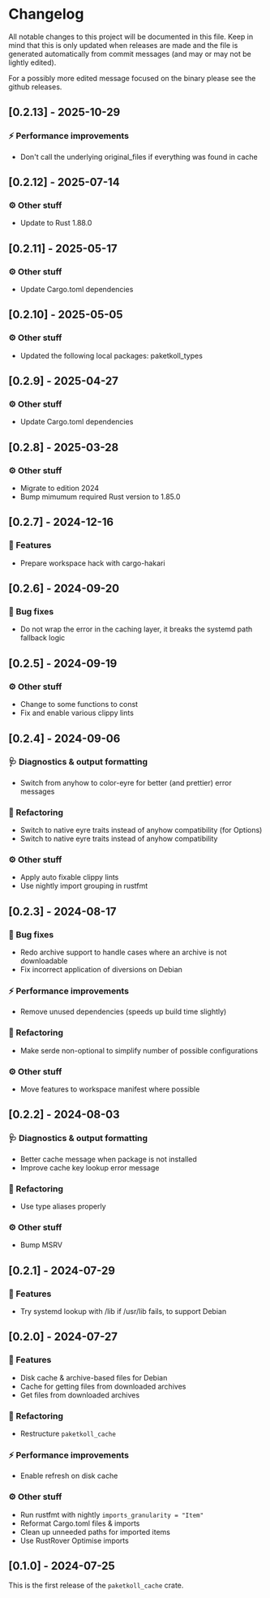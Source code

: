 # Changelog

All notable changes to this project will be documented in this file.
Keep in mind that this is only updated when releases are made and the file
is generated automatically from commit messages (and may or may not be lightly
edited).

For a possibly more edited message focused on the binary please see the github
releases.

## [0.2.13] - 2025-10-29

### ⚡ Performance improvements

- Don't call the underlying original_files if everything was found in cache


## [0.2.12] - 2025-07-14

### ⚙️ Other stuff

- Update to Rust 1.88.0

## [0.2.11] - 2025-05-17

### ⚙️ Other stuff

- Update Cargo.toml dependencies

## [0.2.10] - 2025-05-05

### ⚙️ Other stuff

- Updated the following local packages: paketkoll_types

## [0.2.9] - 2025-04-27

### ⚙️ Other stuff

- Update Cargo.toml dependencies

## [0.2.8] - 2025-03-28

### ⚙️ Other stuff

- Migrate to edition 2024
- Bump mimumum required Rust version to 1.85.0

## [0.2.7] - 2024-12-16

### 🚀 Features

- Prepare workspace hack with cargo-hakari

## [0.2.6] - 2024-09-20

### 🐛 Bug fixes

- Do not wrap the error in the caching layer, it breaks the systemd path fallback logic

## [0.2.5] - 2024-09-19

### ⚙️ Other stuff

- Change to some functions to const
- Fix and enable various clippy lints

## [0.2.4] - 2024-09-06

### 🩺 Diagnostics & output formatting

- Switch from anyhow to color-eyre for better (and prettier) error messages

### 🚜 Refactoring

- Switch to native eyre traits instead of anyhow compatibility (for Options)
- Switch to native eyre traits instead of anyhow compatibility

### ⚙️ Other stuff

- Apply auto fixable clippy lints
- Use nightly import grouping in rustfmt

## [0.2.3] - 2024-08-17

### 🐛 Bug fixes

- Redo archive support to handle cases where an archive is not downloadable
- Fix incorrect application of diversions on Debian

### ⚡ Performance improvements

- Remove unused dependencies (speeds up build time slightly)

### 🚜 Refactoring

- Make serde non-optional to simplify number of possible configurations

### ⚙️ Other stuff

- Move features to workspace manifest where possible

## [0.2.2] - 2024-08-03

### 🩺 Diagnostics & output formatting

- Better cache message when package is not installed
- Improve cache key lookup error message

### 🚜 Refactoring

- Use type aliases properly

### ⚙️ Other stuff

- Bump MSRV

## [0.2.1] - 2024-07-29

### 🚀 Features

- Try systemd lookup with /lib if /usr/lib fails, to support Debian

## [0.2.0] - 2024-07-27

### 🚀 Features

- Disk cache & archive-based files for Debian
- Cache for getting files from downloaded archives
- Get files from downloaded archives

### 🚜 Refactoring

- Restructure `paketkoll_cache`

### ⚡ Performance improvements

- Enable refresh on disk cache

### ⚙️ Other stuff

- Run rustfmt with nightly `imports_granularity = "Item"`
- Reformat Cargo.toml files & imports
- Clean up unneeded paths for imported items
- Use RustRover Optimise imports

## [0.1.0] - 2024-07-25

This is the first release of the `paketkoll_cache` crate.
